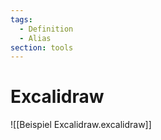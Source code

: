 ```yaml
---
tags:
  - Definition
  - Alias
section: tools
---
```

# Excalidraw

![[Beispiel Excalidraw.excalidraw]]